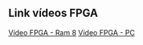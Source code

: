 ## Link vídeos FPGA
[Vídeo FPGA - Ram 8](https://www.youtube.com/shorts/5sjoXdvkwJk)
[Vídeo FPGA - PC](https://youtu.be/ptS6hc1tZYo  )